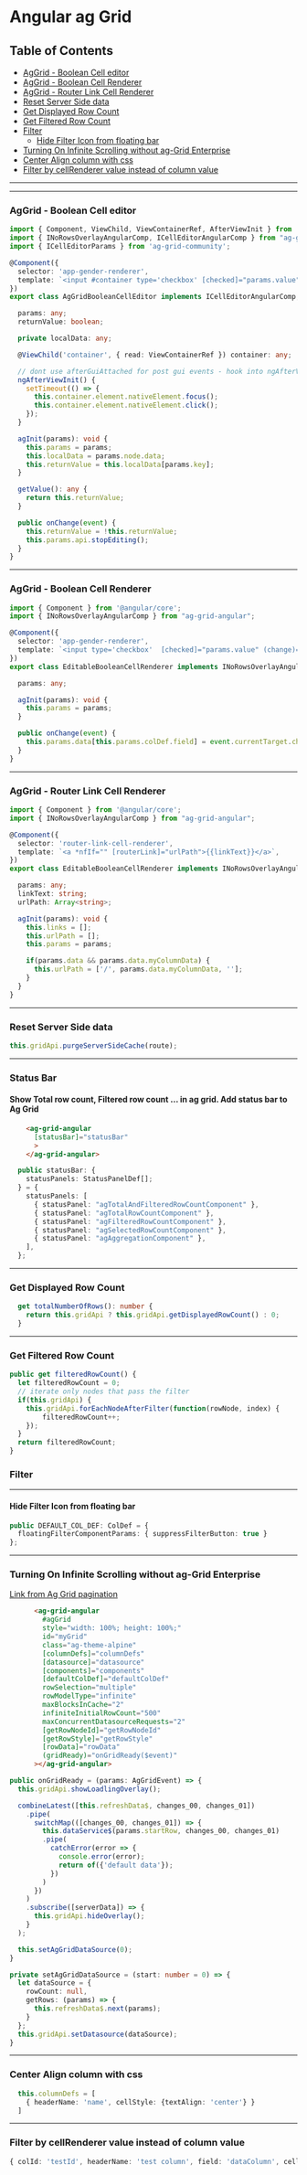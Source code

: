 # Angular ag Grid
## Table of Contents
  * [AgGrid - Boolean Cell editor](#AgGrid---Boolean-Cell-editor)
  * [AgGrid - Boolean Cell Renderer](#AgGrid---Boolean-Cell-Renderer)
  * [AgGrid - Router Link Cell Renderer](#AgGrid---Router-Link-Cell-Renderer)
  * [Reset Server Side data](#Reset-Server-Side-data)
  * [Get Displayed Row Count](#Get-Displayed-Row-Count)
  * [Get Filtered Row Count](#Get-Filtered-Row-Count)
  * [Filter](#Filter)
    * [Hide Filter Icon from floating bar](#Hide-Filter-Icon-from-floating-bar)
  * [Turning On Infinite Scrolling without ag-Grid Enterprise](#Turning-On-Infinite-Scrolling-without-ag-Grid-Enterprise)
  * [Center Align column with css](#Center-Align-column-with-css)
  * [Filter by cellRenderer value instead of column value](#Filter-by-cellRenderer-value-instead-of-column-value)

***

---
### AgGrid - Boolean Cell editor

```ts
import { Component, ViewChild, ViewContainerRef, AfterViewInit } from '@angular/core';
import { INoRowsOverlayAngularComp, ICellEditorAngularComp } from "ag-grid-angular";
import { ICellEditorParams } from 'ag-grid-community';

@Component({
  selector: 'app-gender-renderer',
  template: `<input #container type='checkbox' [checked]="params.value" (change)="onChange($event)" />`
})
export class AgGridBooleanCellEditor implements ICellEditorAngularComp, AfterViewInit {

  params: any;
  returnValue: boolean;

  private localData: any;

  @ViewChild('container', { read: ViewContainerRef }) container: any;

  // dont use afterGuiAttached for post gui events - hook into ngAfterViewInit instead for this
  ngAfterViewInit() {
    setTimeout(() => {
      this.container.element.nativeElement.focus();
      this.container.element.nativeElement.click();
    });
  }

  agInit(params): void {
    this.params = params;
    this.localData = params.node.data;
    this.returnValue = this.localData[params.key];
  }

  getValue(): any {
    return this.returnValue;
  }

  public onChange(event) {
    this.returnValue = !this.returnValue;
    this.params.api.stopEditing();
  }
}
```

---
### AgGrid - Boolean Cell Renderer

```ts
import { Component } from '@angular/core';
import { INoRowsOverlayAngularComp } from "ag-grid-angular";

@Component({
  selector: 'app-gender-renderer',
  template: `<input type='checkbox'  [checked]="params.value" (change)="onChange($event)" />`
})
export class EditableBooleanCellRenderer implements INoRowsOverlayAngularComp {

  params: any;

  agInit(params): void {
    this.params = params;
  }

  public onChange(event) {
    this.params.data[this.params.colDef.field] = event.currentTarget.checked;
  }
}
```

---
### AgGrid - Router Link Cell Renderer

```ts
import { Component } from '@angular/core';
import { INoRowsOverlayAngularComp } from "ag-grid-angular";

@Component({
  selector: 'router-link-cell-renderer',
  template: `<a *nfIf="" [routerLink]="urlPath">{{linkText}}</a>`,
})
export class EditableBooleanCellRenderer implements INoRowsOverlayAngularComp {

  params: any;
  linkText: string;
  urlPath: Array<string>;

  agInit(params): void {
    this.links = [];
    this.urlPath = [];
    this.params = params;

    if(params.data && params.data.myColumnData) {
      this.urlPath = ['/', params.data.myColumnData, ''];
    }
  }
}
```

---
### Reset Server Side data

```ts
this.gridApi.purgeServerSideCache(route);
```


---
### Status Bar
#### Show Total row count, Filtered row count ... in ag grid. Add status bar to Ag Grid
```html
    <ag-grid-angular
      [statusBar]="statusBar"
      >
    </ag-grid-angular>
```
```ts
  public statusBar: {
    statusPanels: StatusPanelDef[];
  } = {
    statusPanels: [
      { statusPanel: "agTotalAndFilteredRowCountComponent" },
      { statusPanel: "agTotalRowCountComponent" },
      { statusPanel: "agFilteredRowCountComponent" },
      { statusPanel: "agSelectedRowCountComponent" },
      { statusPanel: "agAggregationComponent" },
    ],
  };
```

---
### Get Displayed Row Count

```ts
  get totalNumberOfRows(): number {
    return this.gridApi ? this.gridApi.getDisplayedRowCount() : 0;
  }
```

---
### Get Filtered Row Count

```ts
public get filteredRowCount() {
  let filteredRowCount = 0;
  // iterate only nodes that pass the filter
  if(this.gridApi) {
    this.gridApi.forEachNodeAfterFilter(function(rowNode, index) {
        filteredRowCount++;
    });
  }
  return filteredRowCount;
}
```


### Filter
---
#### Hide Filter Icon from floating bar
```ts
public DEFAULT_COL_DEF: ColDef = {
  floatingFilterComponentParams: { suppressFilterButton: true }
};
```


---
### Turning On Infinite Scrolling without ag-Grid Enterprise
[Link from Ag Grid pagination](https://www.ag-grid.com/javascript-grid-infinite-scrolling/#pagination)

```html
      <ag-grid-angular
        #agGrid
        style="width: 100%; height: 100%;"
        id="myGrid"
        class="ag-theme-alpine"
        [columnDefs]="columnDefs"
        [datasource]="datasource"
        [components]="components"
        [defaultColDef]="defaultColDef"
        rowSelection="multiple"
        rowModelType="infinite"
        maxBlocksInCache="2"
        infiniteInitialRowCount="500"
        maxConcurrentDatasourceRequests="2"
        [getRowNodeId]="getRowNodeId"
        [getRowStyle]="getRowStyle"
        [rowData]="rowData"
        (gridReady)="onGridReady($event)"
      ></ag-grid-angular>
```
```ts
public onGridReady = (params: AgGridEvent) => {
  this.gridApi.showLoadlingOverlay();

  combineLatest([this.refreshData$, changes_00, changes_01])
    .pipe(
      switchMap(([changes_00, changes_01]) => {
        this.dataService$(params.startRow, changes_00, changes_01)
        .pipe(
          catchError(error => {
            console.error(error);
            return of({'default data'});
          })
        )
      })
    )
    .subscribe([serverData]) => {
      this.gridApi.hideOverlay();
    }
  );

  this.setAgGridDataSource(0);
}

private setAgGridDataSource = (start: number = 0) => {
  let dataSource = {
    rowCount: null,
    getRows: (params) => {
      this.refreshData$.next(params);
    }
  };
  this.gridApi.setDatasource(dataSource);
}
```


---
### Center Align column with css
```ts
  this.columnDefs = [
    { headerName: 'name', cellStyle: {textAlign: 'center'} }
  ]
```


---
### Filter by cellRenderer value instead of column value
```ts
{ colId: 'testId', headerName: 'test column', field: 'dataColumn', cellRenderer: 'customRenderer', filterValueGetter: (params) => this.myService.method(params.data.dataColumn) }
```

